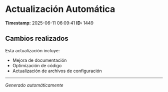 # Actualización Automática

**Timestamp:** 2025-06-11 06:09:41
**ID:** 1449

## Cambios realizados

Esta actualización incluye:
- Mejora de documentación
- Optimización de código
- Actualización de archivos de configuración

---
*Generado automáticamente*

